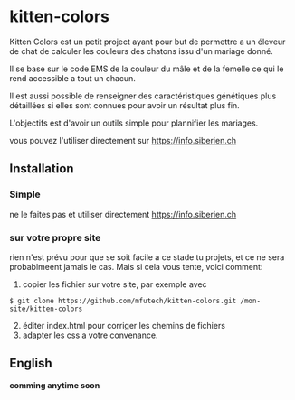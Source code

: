 # kitten-colors

Kitten Colors est un petit project ayant pour but de permettre a un éleveur de chat de calculer
les couleurs des chatons issu d'un mariage donné.

Il se base sur le code EMS de la couleur du mâle et de la femelle ce qui le rend accessible a tout un chacun.

Il est aussi possible de renseigner des caractéristiques génétiques plus détaillées si elles sont connues pour avoir un résultat plus fin.

L'objectifs est d'avoir un outils simple pour plannifier les mariages.

vous pouvez l'utiliser directement sur https://info.siberien.ch

## Installation

### Simple

ne le faites pas et utiliser directement https://info.siberien.ch

### sur votre propre site

rien n'est prévu pour que se soit facile a ce stade tu projets, et ce ne sera probablmeent jamais le cas. 
Mais si cela vous tente, voici comment:

1. copier les fichier sur votre site, par exemple avec
```
$ git clone https://github.com/mfutech/kitten-colors.git /mon-site/kitten-colors
```
2. éditer index.html pour corriger les chemins de fichiers
3. adapter les css a votre convenance.

## English

__comming anytime soon__
